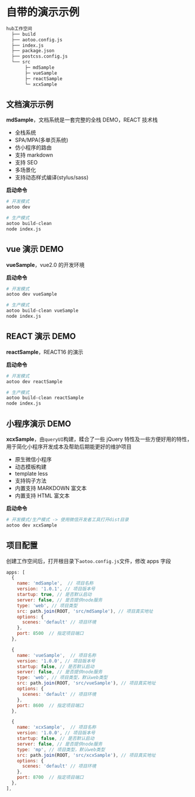 # 自带的演示示例  

```bash
hub工作空间
  ├── build
  ├── aotoo.config.js
  ├── index.js
  ├── package.json
  ├── postcss.config.js
  └── src
       ├─ mdSample
       ├─ vueSample
       ├─ reactSample
       └─ xcxSample

```

## 文档演示示例

**mdSample**，文档系统是一套完整的全栈 DEMO，REACT 技术栈

- 全栈系统
- SPA/MPA(多单页系统)
- 仿小程序的路由
- 支持 markdown
- 支持 SEO
- 多场景化
- 支持动态样式编译(stylus/sass)

**启动命令**

```bash
# 开发模式
aotoo dev

# 生产模式
aotoo build-clean
node index.js
```

## vue 演示 DEMO

**vueSample**，vue2.0 的开发环境

**启动命令**

```bash
# 开发模式
aotoo dev vueSample

# 生产模式
aotoo build-clean vueSample
node index.js
```

## REACT 演示 DEMO

**reactSample**，REACT16 的演示

**启动命令**

```bash
# 开发模式
aotoo dev reactSample

# 生产模式
aotoo build-clean reactSample
node index.js
```

## 小程序演示 DEMO

**xcxSample**，由`queryUI`构建，糅合了一些 jQuery 特性及一些方便好用的特性，用于简化小程序开发成本及帮助后期能更好的维护项目

- 原生微信小程序
- 动态模板构建
- template less
- 支持钩子方法
- 内置支持 MARKDOWN 富文本
- 内置支持 HTML 富文本

**启动命令**

```bash
# 开发模式/生产模式 -> 使用微信开发者工具打开dist目录
aotoo dev xcxSample
```

## 项目配置

创建工作空间后，打开根目录下`aotoo.config.js`文件，修改 apps 字段

```javascript
apps: [
  {
    name: 'mdSample',  // 项目名称
    version: '1.0.1', // 项目版本号
    startup: true, // 是否默认启动
    server: false, // 是否提供node服务
    type: 'web', // 项目类型
    src: path.join(ROOT, 'src/mdSample'), // 项目真实地址
    options: {
      scenes: 'default' // 项目环境
    },
    port: 8500  // 指定项目端口
  },

  {
    name: 'vueSample',  // 项目名称
    version: '1.0.0', // 项目版本号
    startup: false, // 是否默认启动
    server: false, // 是否提供node服务
    type: 'web', // 项目类型，默认web类型
    src: path.join(ROOT, 'src/vueSample'), // 项目真实地址
    options: {
      scenes: 'default' // 项目环境
    },
    port: 8600  // 指定项目端口
  },

  {
    name: 'xcxSample',  // 项目名称
    version: '1.0.0', // 项目版本号
    startup: false, // 是否默认启动
    server: false, // 是否提供node服务
    type: 'mp', // 项目类型，默认web类型
    src: path.join(ROOT, 'src/xcxSample'), // 项目真实地址
    options: {
      scenes: 'default' // 项目环境
    },
    port: 8700  // 指定项目端口
  },
],

```
